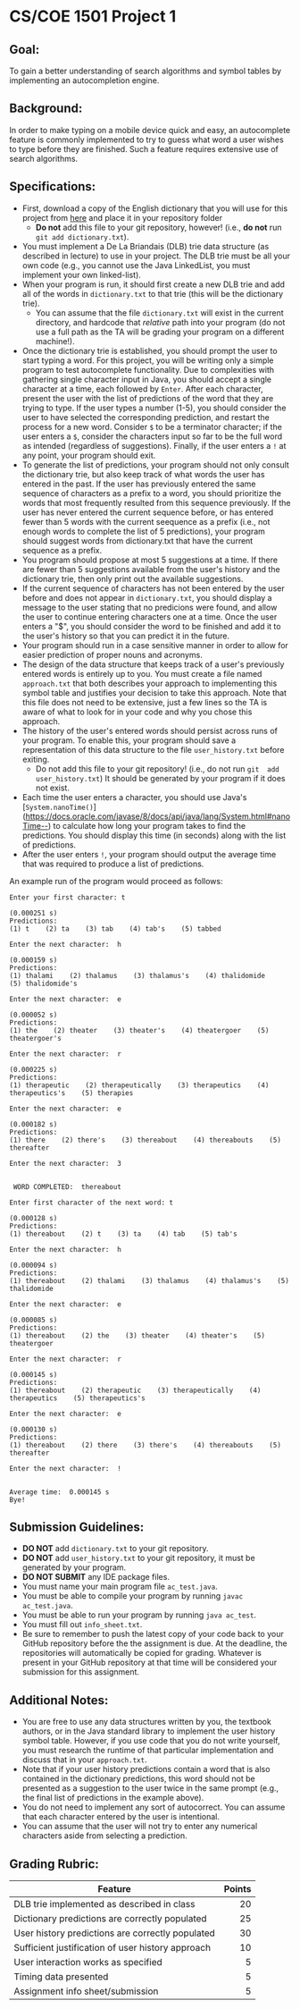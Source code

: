 # CS/COE 1501 Project 1

## Goal:
To gain a better understanding of search algorithms and symbol tables by
implementing an autocompletion engine.

## Background:
In order to make typing on a mobile device quick and easy, an autocomplete
feature is commonly implemented to try to guess what word a user wishes to type
before they are finished. Such a feature requires extensive use of search
algorithms.

## Specifications:
* First, download a copy of the English dictionary that you will use for this 
  project from [here](http://people.cs.pitt.edu/~nlf4/cs1501/handouts/dictionary.txt)
  and place it in your repository folder
	* **Do not** add this file to your git repository, however! (i.e., **do not** run
	  `git add dictionary.txt`).
* You must implement a De La Briandais (DLB) trie data structure (as described
  in lecture) to use in your project. The DLB trie must be all your own code
  (e.g., you cannot use the Java LinkedList, you must implement your own linked-list).
* When your program is run, it should first create a new DLB trie and add all
  of the words in `dictionary.txt` to that trie (this will be the dictionary
  trie).
	* You can assume that the file `dictionary.txt` will exist in the current
	  directory, and hardcode that _relative_ path into your program (do not
	  use a full path as the TA will be grading your program on a different
	  machine!).
* Once the dictionary trie is established, you should prompt the user
  to start typing a word. For this project, you will be writing only a simple
  program to test autocomplete functionality. Due to complexities with
  gathering single character input in Java, you should accept a single
  character at a time, each followed by `Enter`. After each character,
  present the user with the list of predictions of the word that they are
  trying to type. If the user types a number (1-5), you should consider the
  user to have selected the corresponding prediction, and restart the process
  for a new word. Consider `$` to be a terminator character; if the user
  enters a `$`, consider the characters input so far to be the full word as
  intended (regardless of suggestions). Finally, if the user enters a `!` at
  any point, your program should exit.
* To generate the list of predictions, your program should not only consult
  the dictionary trie, but also keep track of what words the user has entered
  in the past. If the user has previously entered the same sequence of
  characters as a prefix to a word, you should prioritize the words that most
  frequently resulted from this sequence previously. If the user has never
  entered the current sequence before, or has entered fewer than 5 words with
  the current seequence as a prefix (i.e., not enough words to complete the
  list of 5 predictions), your program should suggest words from
  dictionary.txt that have the current sequence as a prefix.
* You program should propose at most 5 suggestions at a time. If there are
  fewer than 5 suggestions available from the user's history and the dictionary
  trie, then only print out the available suggestions.
* If the current sequence of characters has not been entered by the user
  before and does not appear in `dictionary.txt`, you should display a message
  to the user stating that no predicions were found, and allow the user to
  continue entering characters one at a time. Once the user enters a "$", you
  should consider the word to be finished and add it to the user's history so
  that you can predict it in the future.
* Your program should run in a case sensitive manner in order to allow for
  easier prediction of proper nouns and acronyms.
* The design of the data structure that keeps track of a user's previously 
  entered words is entirely up to you. You must create a file named
  `approach.txt` that both describes your approach to implementing this symbol
  table and justifies your decision to take this approach. Note that this file
  does not need to be extensive, just a few lines so the TA is aware of what to
  look for in your code and why you chose this approach.
* The history of the user's entered words should persist across runs of your
  program. To enable this, your program should save a representation of this
  data structure to the file `user_history.txt` before exiting.
	* Do not add this file to your git repository! (i.e., do not run `git 
	  add user_history.txt`)  It should be generated by your program if it does
	  not exist.
* Each time the user enters a character, you should use Java's
  [`System.nanoTime()`]
  (https://docs.oracle.com/javase/8/docs/api/java/lang/System.html#nanoTime--)
  to calculate how long your program takes to find the predictions. You should
  display this time (in seconds) along with the list of predictions.
* After the user enters `!`, your program should output the average time
  that was required to produce a list of predictions.

An example run of the program would proceed as follows:

```
Enter your first character: t

(0.000251 s)
Predictions:
(1) t    (2) ta    (3) tab    (4) tab's    (5) tabbed    

Enter the next character:  h               

(0.000159 s)
Predictions:
(1) thalami    (2) thalamus    (3) thalamus's    (4) thalidomide    (5) thalidomide's    

Enter the next character:  e

(0.000052 s)
Predictions:
(1) the    (2) theater    (3) theater's    (4) theatergoer    (5) theatergoer's    

Enter the next character:  r

(0.000225 s)
Predictions:
(1) therapeutic    (2) therapeutically    (3) therapeutics    (4) therapeutics's    (5) therapies    

Enter the next character:  e

(0.000182 s)
Predictions:
(1) there    (2) there's    (3) thereabout    (4) thereabouts    (5) thereafter    

Enter the next character:  3


 WORD COMPLETED:  thereabout

Enter first character of the next word: t

(0.000128 s)
Predictions:
(1) thereabout    (2) t    (3) ta    (4) tab    (5) tab's    

Enter the next character:  h

(0.000094 s)
Predictions:
(1) thereabout    (2) thalami    (3) thalamus    (4) thalamus's    (5) thalidomide    

Enter the next character:  e

(0.000085 s)
Predictions:
(1) thereabout    (2) the    (3) theater    (4) theater's    (5) theatergoer    

Enter the next character:  r

(0.000145 s)
Predictions:
(1) thereabout    (2) therapeutic    (3) therapeutically    (4) therapeutics    (5) therapeutics's    

Enter the next character:  e

(0.000130 s)
Predictions:
(1) thereabout    (2) there    (3) there's    (4) thereabouts    (5) thereafter    

Enter the next character:  !


Average time:  0.000145 s
Bye!
```

## Submission Guidelines:
* **DO NOT** add `dictionary.txt` to your git repository.
* **DO NOT** add `user_history.txt` to your git repository, it must be
  generated by your program.
* **DO NOT SUBMIT** any IDE package files.
* You must name your main program file `ac_test.java`.
* You must be able to compile your program by running
  `javac ac_test.java`.
* You must be able to run your program by running `java ac_test`.
* You must fill out `info_sheet.txt`.
* Be sure to remember to push the latest copy of your code back to your GitHub
  repository before the the assignment is due.  At the deadline, the
  repositories will automatically be copied for grading.  Whatever is present
  in your GitHub repository at that time will be considered your submission for
  this assignment.

## Additional Notes:
* You are free to use any data structures written by you, the textbook authors,
  or in the Java standard library to implement the user history symbol table.
  However, if you use code that you do not write yourself, you must research
  the runtime of that particular implementation and discuss that in your
  `approach.txt`.
* Note that if your user history predictions contain a word that is also
  contained in the dictionary predictions, this word should not be presented
  as a suggestion to the user twice in the same prompt (e.g., the final list
  of predictions in the example above).
* You do not need to implement any sort of autocorrect.  You can assume
  that each character entered by the user is intentional.
* You can assume that the user will not try to enter any numerical characters
  aside from selecting a prediction.

## Grading Rubric:
| Feature | Points
| ------- | ------:
| DLB trie implemented as described in class |  20
| Dictionary predictions are correctly populated |  25
| User history predictions are correctly populated | 30
| Sufficient justification of user history approach |  10
| User interaction works as specified |  5
| Timing data presented | 5
| Assignment info sheet/submission | 5

